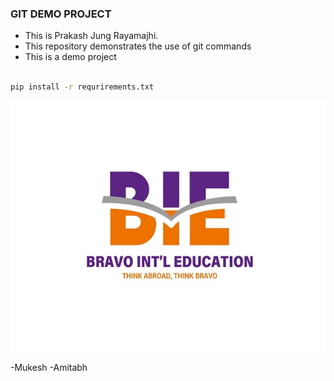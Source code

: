 ### GIT DEMO PROJECT

- This is Prakash Jung Rayamajhi.
- This repository demonstrates the use of git commands
- This is a demo project

```bash

pip install -r requrirements.txt
```

![GIT DEMO](./screenshots/1.jpg)


-Mukesh
-Amitabh
